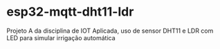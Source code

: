 # esp32-mqtt-dht11-ldr
Projeto A da disciplina de IOT Aplicada, uso de sensor DHT11 e LDR com LED para simular irrigação automática
